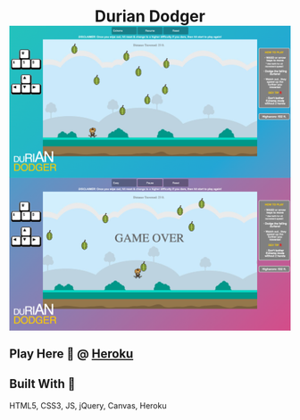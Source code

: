 <div align=center>
    <h1 align=center>
        Durian Dodger
        <br>
        <img align=center src="https://github.com/neekyo/Durian-Dodger/blob/master/assets/prev1.png">
        <br>
        <img align=center src="https://github.com/neekyo/Durian-Dodger/blob/master/assets/prev2.png">
    </h1>
</div>

## Play Here :rocket:	@ [Heroku](https://durian-dodger.herokuapp.com/)

## Built With :wrench:
HTML5, CSS3, JS, jQuery, Canvas, Heroku
